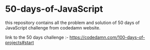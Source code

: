 # 50-days-of-JavaScript

this repository contains all the problem and solution of 50 days of JavaScript challenge from codedamn website.


link to the 50 days challenge :- https://codedamn.com/100-days-of-projects#start
